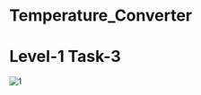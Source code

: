 # Temperature_Converter

# Level-1 Task-3

![1](https://user-images.githubusercontent.com/88606641/180648303-b2d8c4f7-dbd9-46a5-bd16-e0e40d1b4f53.png)
